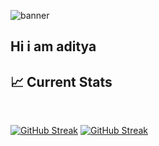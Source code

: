 <img src='./Banner/Green Modern Online Business Webinar Banner.png' alt='banner'></img>

## Hi i am aditya
## :chart_with_upwards_trend: Current Stats

<br />
<p align="center">

</p>

[![GitHub Streak](https://github-readme-streak-stats.herokuapp.com?user=Aditya-Paul&theme=vue-dark)](https://git.io/streak-stats)
[![GitHub Streak](https://github-readme-streak-stats.herokuapp.com?user=Aditya-Paul&theme=vue-dark&date_format=M%20j%5B%2C%20Y%5D)](https://git.io/streak-stats)
<!--
**Aditya-Paul/Aditya-Paul** is a ✨ _special_ ✨ repository because its `README.md` (this file) appears on your GitHub profile.

Here are some ideas to get you started:

- 🔭 I’m currently working on ...
- 🌱 I’m currently learning ...
- 👯 I’m looking to collaborate on ...
- 🤔 I’m looking for help with ...
- 💬 Ask me about ...
- 📫 How to reach me: ...
- 😄 Pronouns: ...
- ⚡ Fun fact: ...
-->
